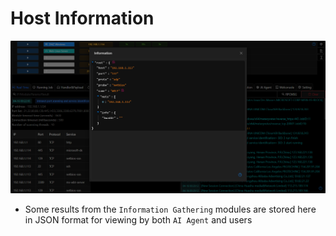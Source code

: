 # Host Information

![img.png](webp/information/img.png)

+ Some results from the `Information Gathering` modules are stored here in JSON format for viewing by both `AI Agent` and users
